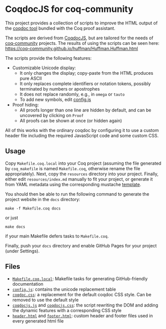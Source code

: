 # CoqdocJS for coq-community

This project provides a collection of scripts to improve the HTML output of the
[coqdoc tool](https://coq.inria.fr/refman/practical-tools/utilities.html#documenting-coq-files-with-coqdoc)
bundled with the Coq proof assistant.

The scripts are derived from [CoqdocJS](https://github.com/tebbi/coqdocjs), but are
tailored for the needs of [coq-community](https://github.com/coq-community) projects.
The results of using the scripts can be seen here: https://coq-community.github.io/huffman/Huffman.Huffman.html

The scripts provide the following features:
- Customizable Unicode display:
  * It only changes the display; copy-paste from the HTML produces pure ASCII
  * It only replaces complete identifiers or notation tokens, possibly terminated by numbers or apostrophes
  * It does not replace randomly, e.g., in `omega` or `tauto`
  * To add new symbols, edit [config.js](resources/config.js)
- Proof hiding:
  * All proofs longer than one line are hidden by default, and can be uncovered by clicking on `Proof`
  * All proofs can be shown at once (or hidden again)

All of this works with the ordinary coqdoc by configuring it to use a custom header
file including the required JavasScript code and some custom CSS.

## Usage

Copy `Makefile.coq.local` into your Coq project (assuming the file generated by `coq_makefile` is named `Makefile.coq`,
otherwise rename the file appropriately). Next, copy the `resources` directory into your project.
Finally, either edit `resources/index.md` manually to fit your project, or generate it from YAML metadata using
the corresponding mustache [template](https://github.com/coq-community/templates/blob/master/index.md.mustache).

You should then be able to run the following command to generate the project website in the `docs` directory:
```
make -f Makefile.coq docs
```
or just
```
make docs
```
if your main Makefile defers tasks to `Makefile.coq`.

Finally, push your `docs` directory and enable GitHub Pages for
your project (under Settings).

## Files

- [`Makefile.coq.local`](Makefile.coq.local): Makefile tasks for generating GitHub-friendly documentation
- [`config.js`](resources/config.js): contains the unicode replacement table
- [`coqdoc.css`](resources/coqdoc.css): a replacement for the default coqdoc CSS style. Can be removed to use the default style
- [`coqdocjs.js`](resources/coqdocjs.js) and [`coqdocjs.css`](resources/coqdocjs.css): the script rewriting the DOM and adding the dynamic features with a corresponding CSS style
- [`header.html`](resources/header.html) and [`footer.html`](resources/footer.html): custom header and footer files used in every generated html file

